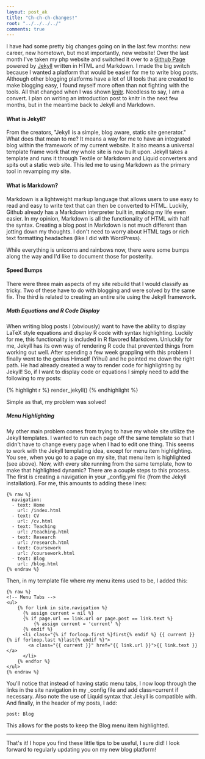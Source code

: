 ```yaml
---
layout: post_ak
title: "Ch-ch-ch-changes!"
root: "../../../../"
comments: true
---
```



I have had some pretty big changes going on in the last few months: new career, new hometown, but most importantly, new website! Over the last month I've taken my php website and switched it over to a [Github Page](http://pages.github.com) powered by [Jekyll](https://github.com/mojombo/jekyll) written in HTML and Markdown. I made the big switch because I wanted a platform that would be easier for me to write blog posts. Although other blogging platforms have a lot of UI tools that are created to make blogging easy, I found myself more often than not fighting with the tools. All that changed when I was shown [knitr](http://yihui.name/knitr). Needless to say, I am a convert. I plan on writing an introduction post to knitr in the next few months, but in the meantime back to Jekyll and Markdown.

#### What is Jekyll? ####

From the creators, "Jekyll is a simple, blog aware, static site generator." What does that mean to me? It means a way for me to have an integrated blog within the framework of my current website. It also means a universal template frame work that my whole site is now built upon. Jekyll takes a template and runs it through Textile or Markdown and Liquid converters and spits out a static web site. This led me to using Markdown as the primary tool in revamping my site.

#### What is Markdown? ####

Markdown is a lightweight markup language that allows users to use easy to read and easy to write text that can then be converted to HTML. Luckily, Github already has a Markdown interpreter built in, making my life even easier. In my opinion, Markdown is all the functionality of HTML with half the syntax. Creating a blog post in Markdown is not much different than jotting down my thoughts. I don't need to worry about HTML tags or rich text formatting headaches (like I did with WordPress). 

While everything is unicorns and rainbows now, there were some bumps along the way and I'd like to document those for posterity.

#### Speed Bumps ####

There were three main aspects of my site rebuild that I would classify as tricky. Two of these have to do with blogging and were solved by the same fix. The third is related to creating an entire site using the Jekyll framework.

##### Math Equations and R Code Display #####

When writing blog posts I (obviously) want to have the ability to display LaTeX style equations and display R code with syntax highlighting. Luckily for me, this functionality is included in R flavored Markdown. Unluckily for me, Jekyll has its own way of rendering R code that prevented things from working out well. After spending a few week grappling with this problem I finally went to the genius Himself (Yihui) and he pointed me down the right path. He had already created a way to render code for highlighting by Jekyll! So, if I want to display code or equations I simply need to add the following to my posts:


{% highlight r %}
render_jekyll()
{% endhighlight %}

Simple as that, my problem was solved!

##### Menu Highlighting #####

My other main problem comes from trying to have my whole site utilize the Jekyll templates. I wanted to run each page off the same template so that I didn't have to change every page when I had to edit one thing. This seems to work with the Jekyll templating idea, except for menu item highlighting. You see, when you go to a page on my site, that menu item is highlighted (see above). Now, with every site running from the same template, how to make that highlighted dynamic? There are a couple steps to this process. The first is creating a navigation in your \_config.yml file (from the Jekyll installation). For me, this amounts to adding these lines:


```
{% raw %}
  navigation:
  - text: Home
    url: /index.html
  - text: CV
    url: /cv.html
  - text: Teaching
    url: /teaching.html
  - text: Research
    url: /research.html
  - text: Coursework
    url: /coursework.html
  - text: Blog
    url: /blog.html
{% endraw %}
```


Then, in my template file where my menu items used to be, I added this:

```
{% raw %}
<!-- Menu Tabs -->
<ul>
	{% for link in site.navigation %}
	  {% assign current = nil %}
	  {% if page.url == link.url or page.post == link.text %}
		  {% assign current = 'current' %}
	  {% endif %}
	  <li class="{% if forloop.first %}first{% endif %} {{ current }} {% if forloop.last %}last{% endif %}">
		<a class="{{ current }}" href="{{ link.url }}">{{ link.text }}</a>
	  </li>
	{% endfor %}
</ul>	
{% endraw %}
```

You'll notice that instead of having static menu tabs, I now loop through the links in the site navigation in my \_config file and add class=current if necessary. Also note the use of Liquid syntax that Jekyll is compatible with. And finally, in the header of my posts, I add:

```
post: Blog
```
This allows for the posts to keep the Blog menu item highlighted.

-------
That's it! I hope you find these little tips to be useful, I sure did! I look forward to regularly updating you on my new blog platform!





